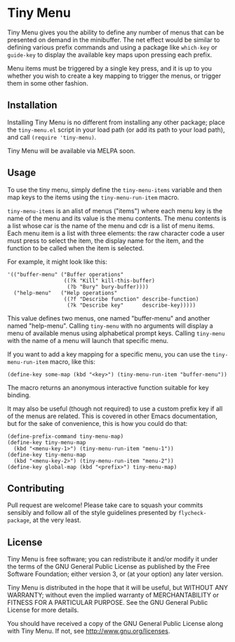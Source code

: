 # Tiny Menu #

Tiny Menu gives you the ability to define any number of menus that can be
presented on demand in the minibuffer. The net effect would be similar to
defining various prefix commands and using a package like `which-key` or
`guide-key` to display the available key maps upon pressing each prefix.

Menu items must be triggered by a single key press, and it is up to you whether
you wish to create a key mapping to trigger the menus, or trigger them in some
other fashion.

## Installation ##

Installing Tiny Menu is no different from installing any other package; place
the `tiny-menu.el` script in your load path (or add its path to your load path),
and call `(require 'tiny-menu)`.

Tiny Menu will be available via MELPA soon.

## Usage ##

To use the tiny menu, simply define the `tiny-menu-items` variable and then map
keys to the items using the `tiny-menu-run-item` macro.

`tiny-menu-items` is an alist of menus ("items") where each menu key is the name
of the menu and its value is the menu contents.  The menu contents is a list
whose car is the name of the menu and cdr is a list of menu items.  Each menu
item is a list with three elements: the raw character code a user must press to
select the item, the display name for the item, and the function to be called
when the item is selected.

For example, it might look like this:

```
'(("buffer-menu" ("Buffer operations"
                  ((?k "Kill" kill-this-buffer)
                   (?b "Bury" bury-buffer))))
  ("help-menu"   ("Help operations"
                  ((?f "Describe function" describe-function)
                   (?k "Describe key"      describe-key)))))
```

This value defines two menus, one named "buffer-menu" and another named
"help-menu".  Calling `tiny-menu` with no arguments will display a menu of
available menus using alphabetical prompt keys.  Calling `tiny-menu` with the
name of a menu will launch that specific menu.

If you want to add a key mapping for a specific menu, you can use the
`tiny-menu-run-item` macro, like this:

`(define-key some-map (kbd "<key>") (tiny-menu-run-item "buffer-menu"))`

The macro returns an anonymous interactive function suitable for key binding.

It may also be useful (though not required) to use a custom prefix key if all of
the menus are related.  This is covered in other Emacs documentation, but for
the sake of convenience, this is how you could do that:

```
(define-prefix-command tiny-menu-map)
(define-key tiny-menu-map
  (kbd "<menu-key-1>") (tiny-menu-run-item "menu-1"))
(define-key tiny-menu-map
  (kbd "<menu-key-2>") (tiny-menu-run-item "menu-2"))
(define-key global-map (kbd "<prefix>") tiny-menu-map)
```

## Contributing ##

Pull request are welcome! Please take care to squash your commits sensibly and
follow all of the style guidelines presented by `flycheck-package`, at the very
least.

## License ##

Tiny Menu is free software; you can redistribute it and/or modify it under the
terms of the GNU General Public License as published by the Free Software
Foundation; either version 3, or (at your option) any later version.

Tiny Menu is distributed in the hope that it will be useful, but WITHOUT ANY
WARRANTY; without even the implied warranty of MERCHANTABILITY or FITNESS FOR A
PARTICULAR PURPOSE.  See the GNU General Public License for more details.

You should have received a copy of the GNU General Public License along with
Tiny Menu.  If not, see http://www.gnu.org/licenses.
